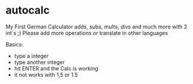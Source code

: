 # autocalc

My First German Calculator adds, subs, mults, divs and much more with 2 int´s ;)
Please add more operations or translate in other languages

Basics:
- type a integer 
- type another integer 
- hit ENTER and the Calc is working
- it not works with 1,5 or 1.5
